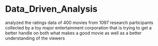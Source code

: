 # Data_Driven_Analysis
analyzed the ratings data of 400 movies from 1097 research participants collected by a toy major entertainment corporation that is trying to get a better handle on both what makes a good movie as well as a better understanding of the viewers
